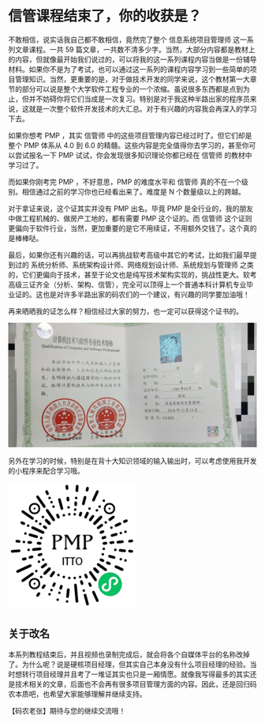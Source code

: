 # 信管课程结束了，你的收获是？

不敢相信，说实话我自己都不敢相信，竟然完了整个 信息系统项目管理师 这一系列文章课程。一共 59 篇文章，一共数不清多少字。当然，大部分内容都是教材上的内容，但就像最开始我们说过的，可以将我的这一系列课程内容当做是一份辅导材料。如果你不是为了考试，也可以通过这一系列的课程内容学习到一些简单的项目管理知识。当然，更重要的是，对于做技术开发的同学来说，这个教材第一大章节的部分可以说是整个大学软件工程专业的一个浓缩。虽说很多东西都是点到为止，但并不妨碍你将它们当成是一次复习。特别是对于我这种半路出家的程序员来说，这就是一次整个软件开发技术的大汇总。对于有兴趣的内容我会再深入的学习下去。

如果你想考 PMP ，其实 信管师 中的这些项目管理内容已经过时了。但它们却是整个 PMP 体系从 4.0 到 6.0 的精髓。这些内容是完全值得你去学习的，甚至你可以尝试报名一下 PMP 试试，你会发现很多知识理论你都已经在 信管师 的教材中学习过了。

而如果你刚考完 PMP ，不好意思，PMP 的难度水平和 信管师 真的不在一个级别。相信通过之前的学习你也已经看出来了。难度是 N 个数量级以上的跨越。

对于拿证来说，这个证其实并没有 PMP 出名。毕竟 PMP 是全行业的，我的朋友中做工程机械的、做房产工地的，都有需要 PMP 这个证的。而 信管师 这个证则更偏向于软件行业，当然，更加重要的是它不用续证，不用额外交钱了。这个真的是棒棒哒。

最后，如果你还有兴趣的话，可以再挑战软考高级中其它的考试，比如我们最早提到过的 系统分析师、系统架构设计师、网络规划设计师、系统规划与管理师 之类的，它们更偏向于技术，甚至于论文也是纯写技术架构实现的，挑战性更大。软考高级三证齐全（分析、架构、信管），完全可以顶得上一个普通本科计算机专业毕业证的。这也是对许多半路出家的码农们的一个建议，有兴趣的同学要加油哦！

再来晒晒我的证怎么样？相信经过大家的努力，也一定可以获得这个证书的。

![141.jpg](141.jpg)

另外在学习的时候，特别是在背十大知识领域的输入输出时，可以考虑使用我开发的小程序来配合学习哦。

![142.jpg](142.jpg)

## 关于改名

本系列教程结束后，并且视频也录制完成后，就会将各个自媒体平台的名称改掉了。为什么呢？说是硬核项目经理，但其实自己本身没有什么项目经理的经验。当时想转行项目经理并且考了一堆证其实也只是一厢情愿。就像我写得最多的其实还是技术相关的文章，后面也不会再有很多项目管理方面的内容。因此，还是回归码农本质吧，也希望大家能够理解并继续支持。

【码农老张】期待与您的继续交流哦！